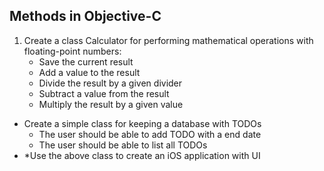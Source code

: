 ## Methods in Objective-C

1. Create a class Calculator for performing mathematical operations with floating-point numbers:
    * Save the current result
    * Add a value to the result
    * Divide the result by a given divider
    * Subtract a value from the result
    * Multiply the result by a given value
* Create a simple class for keeping a database with TODOs
    * The user should be able to add TODO with a end date
    * The user should be able to list all TODOs
* \*Use the above class to create an iOS application with UI
